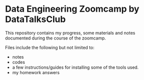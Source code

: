 # Data Engineering Zoomcamp by DataTalksClub

This repository contains my progress, some materials and notes documented during the course of the zoomcamp.

Files include the following but not limited to:
- notes
- codes
- a few instructions/guides for installing some of the tools used.
- my homework answers
